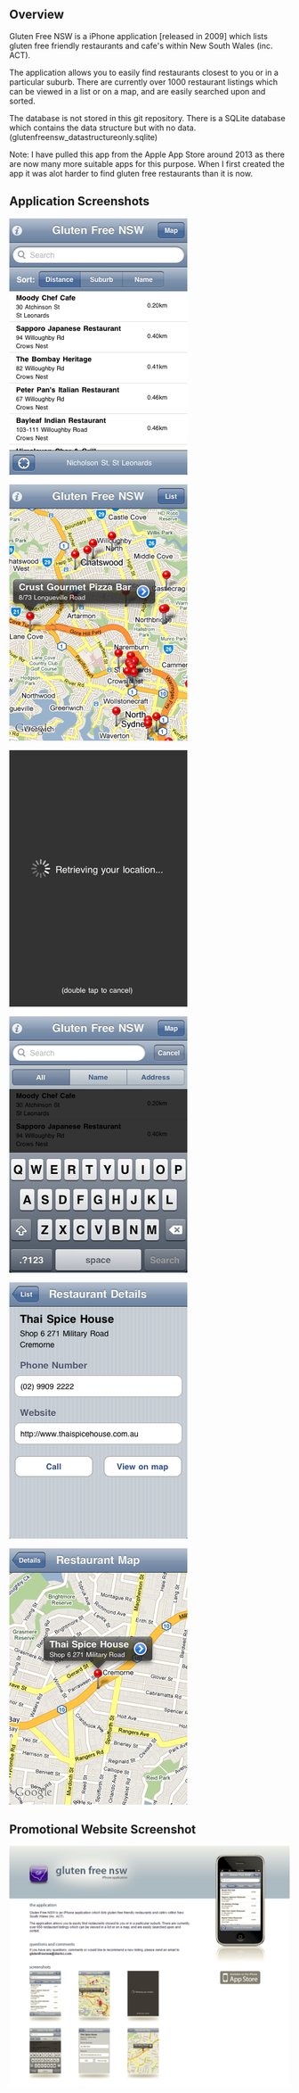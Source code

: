 ## Overview 
Gluten Free NSW is a iPhone application [released in 2009] which lists gluten free friendly restaurants and cafe's within New South Wales (inc. ACT).

The application allows you to easily find restaurants closest to you or in a particular suburb. There are currently over 1000 restaurant listings which can be viewed in a list or on a map, and are easily searched upon and sorted.

The database is not stored in this git repository. There is a SQLite database which contains the data structure but with no data. (glutenfreensw_datastructureonly.sqlite)

Note: I have pulled this app from the Apple App Store around 2013 as there are now many more suitable apps for this purpose. When I first created the app it was alot harder to find gluten free restaurants than it is now.

## Application Screenshots 
![Restaurants](https://raw.githubusercontent.com/darkosancanin/gluten_free_nsw/master/website/images/restaurants.PNG)

![Maps List](https://raw.githubusercontent.com/darkosancanin/gluten_free_nsw/master/website/images/map_list.PNG)

![Location Retrieval](https://raw.githubusercontent.com/darkosancanin/gluten_free_nsw/master/website/images/location_retrieval.PNG)

![Search](https://raw.githubusercontent.com/darkosancanin/gluten_free_nsw/master/website/images/search.PNG)

![Restaurant Details](https://raw.githubusercontent.com/darkosancanin/gluten_free_nsw/master/website/images/restaurant_details.PNG)

![Restaurant Map](https://raw.githubusercontent.com/darkosancanin/gluten_free_nsw/master/website/images/restaurant_map.PNG)

## Promotional Website Screenshot
![Website](https://raw.githubusercontent.com/darkosancanin/gluten_free_nsw/master/website/images/promotional_website.PNG)